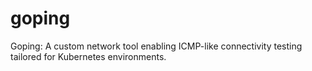 # goping
Goping: A custom network tool enabling ICMP-like connectivity testing tailored for Kubernetes environments.
